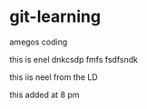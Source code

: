 # git-learning
amegos coding

this is enel dnkcsdp fmfs
fsdfsndk

this iis neel
from the LD

this added at 8 pm
